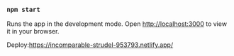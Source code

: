 
### `npm start`

Runs the app in the development mode.
Open [http://localhost:3000](http://localhost:3000) to view it in your browser.

Deploy:https://incomparable-strudel-953793.netlify.app/



